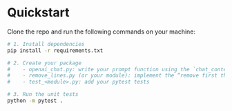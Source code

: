 # Quickstart

Clone the repo and run the following commands on your machine:

```bash
# 1. Install dependencies
pip install -r requirements.txt

# 2. Create your package
#    - openai_chat.py: write your prompt function using the `chat_content` function  
#    - remove_lines.py (or your module): implement the “remove first three lines” logic  
#    - test_<module>.py: add your pytest tests  

# 3. Run the unit tests
python -m pytest .
